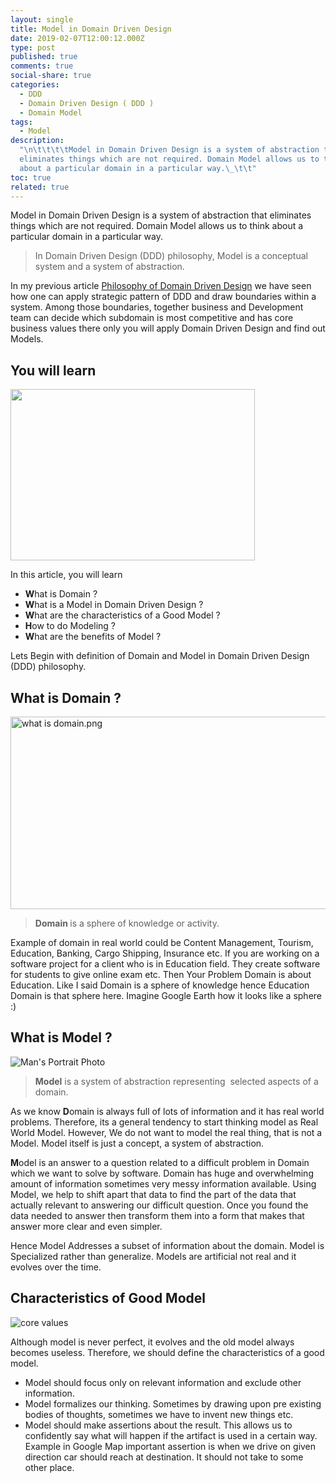 ```yaml
---
layout: single
title: Model in Domain Driven Design
date: 2019-02-07T12:00:12.000Z
type: post
published: true
comments: true
social-share: true
categories:
  - DDD
  - Domain Driven Design ( DDD )
  - Domain Model
tags:
  - Model
description:
  "\n\t\t\t\tModel in Domain Driven Design is a system of abstraction that
  eliminates things which are not required. Domain Model allows us to think
  about a particular domain in a particular way.\_\t\t"
toc: true
related: true
---
```


<p>Model in Domain Driven Design is a system of abstraction that eliminates things which are not required. Domain Model allows us to think about a particular domain in a particular way.</p>
<blockquote><p>In Domain Driven Design (DDD) philosophy, Model is a conceptual system and a system of abstraction.</p></blockquote>
<p>In my previous article <a href="https://blog.rupeshtiwari.com/domain-driven-design-philosophy/" target="_blank" rel="noopener noreferrer">Philosophy of Domain Driven Design</a>&nbsp;we have seen how one can apply strategic pattern of DDD and draw boundaries within a system. Among those boundaries, together business and Development team can decide which subdomain is most competitive and has core business values there only you will apply Domain Driven Design and find out Models.</p>
<h2>You will learn</h2>
<p><img class=" alignnone" src="{{ site.baseurl }}/assets/2019/02/open-gift-box-blank-white-260nw-339299915.jpg" width="391" height="274" /></p>
<p>In this article, you will learn</p>
<ul>
<li><strong>W</strong>hat is Domain ?</li>
<li><strong>W</strong>hat is a Model in Domain Driven Design ?</li>
<li><strong> W</strong>hat are the characteristics of a Good Model ?</li>
<li><strong>H</strong>ow to do Modeling ?</li>
<li><strong>W</strong>hat are the benefits of Model ?</li>
</ul>
<p>Lets Begin with definition of Domain and Model in Domain Driven Design (DDD) philosophy.</p>
<h2>What is Domain ?</h2>
<p><img class="alignnone size-full wp-image-849" src="{{ site.baseurl }}/assets/2019/02/what-is-domain.png" alt="what is domain.png" width="607" height="308" /></p>
<blockquote><p><strong>Domain&nbsp;</strong>is a sphere of knowledge or activity.</p></blockquote>
<p>Example of domain in real world could be Content Management, Tourism, Education, Banking, Cargo Shipping, Insurance etc. If you are working on a software project for a client who is in Education field. They create software for students to give online exam etc. Then Your Problem Domain is about Education. Like I said Domain is a sphere of knowledge hence Education Domain is that sphere here. Imagine Google Earth how it looks like a sphere :)</p>
<h2>What is Model ?</h2>
<p><img src="{{ site.baseurl }}/assets/2019/02/pexels-photo-356147.jpeg?auto=compress&amp;cs=tinysrgb&amp;h=350" alt="Man's Portrait Photo" /></p>
<blockquote><p><strong>Model</strong> is a system of abstraction representing&nbsp; selected aspects of a domain.</p></blockquote>
<p>As we know <strong>D</strong>omain is always full of lots of information and it has real world problems. Therefore, its a general tendency to start thinking model as Real World Model. However, We do not want to model the real thing, that is not a Model.&nbsp;Model itself is just a concept, a system of abstraction.</p>
<p><strong>M</strong>odel is an answer to a question related to a difficult problem in Domain which we want to solve by software. Domain has huge and overwhelming amount of information sometimes very messy information available. Using Model, we help to shift apart that data to find the part of the data that actually relevant to answering our difficult question. Once you found the data needed to answer then transform them into a form that makes that answer more clear and even simpler.</p>
<p>Hence Model Addresses a subset of information about the domain. Model is Specialized rather than generalize. Models are artificial not real and it evolves over the time.</p>
<h2>Characteristics of Good Model</h2>
<p><img src="{{ site.baseurl }}/assets/2019/02/core-values-picture-id685774898?b=1&amp;k=6&amp;m=685774898&amp;s=612x612&amp;w=0&amp;h=znynvt8gN8wQ4_E14M3Ca6Aac4EZRA0wuaDzTZI9GTo=" alt="core values" /></p>
<p>Although model is never perfect, it evolves and the old model always becomes useless. Therefore, we should define the characteristics of a good model.</p>
<ul>
<li>Model should focus only on relevant information and exclude other information.</li>
<li>Model formalizes our thinking. Sometimes by drawing upon pre existing bodies of thoughts, sometimes we have to invent new things etc.</li>
<li>Model should make assertions about the result. This allows us to confidently say what will happen if the artifact is used in a certain way. Example in Google Map important assertion is when we drive on given direction car should reach at destination. It should not take to some other place.</li>
</ul>
<p>&nbsp;</p>
